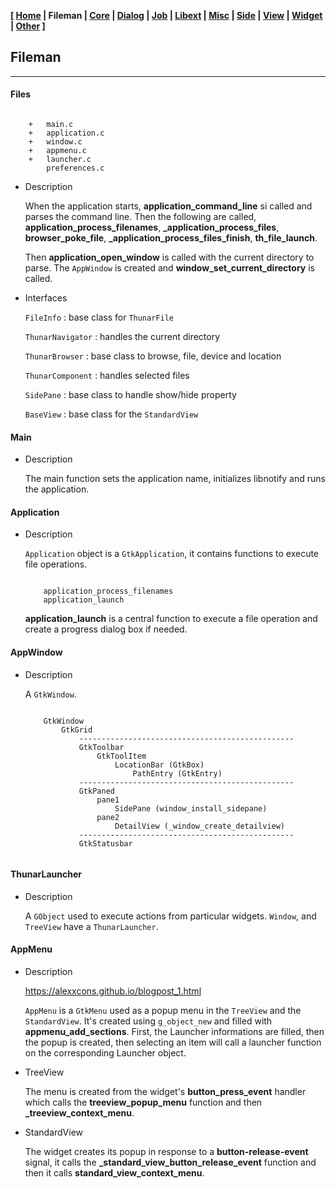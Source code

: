 <link href="../style.css" rel="stylesheet"></link>

**[ [Home](../index.html) | Fileman | [Core](01-core.html) | [Dialog](02-dialog.html) | [Job](03-job.html) | [Libext](04-libext.html) | [Misc](05-misc.html) | [Side](06-side.html) | [View](07-view.html) | [Widget](08-widget.html) | [Other](99-other.html) ]**

## Fileman

---

#### Files

```

    +   main.c
    +   application.c
    +   window.c
    +   appmenu.c
    +   launcher.c
        preferences.c

```

* Description
    
    When the application starts, **application_command_line** si called and
    parses the command line. Then the following are called,
    **application_process_filenames**, **_application_process_files**,
    **browser_poke_file**, **_application_process_files_finish**,
    **th_file_launch**.
    
    Then **application_open_window** is called with the current directory
    to parse. The `AppWindow` is created and **window_set_current_directory**
    is called.

* Interfaces
    
    `FileInfo` : base class for `ThunarFile`
    
    `ThunarNavigator` : handles the current directory
    
    `ThunarBrowser` : base class to browse, file, device and location
    
    `ThunarComponent` : handles selected files
    
    `SidePane` : base class to handle show/hide property
    
    `BaseView` : base class for the `StandardView`
    

#### Main

* Description

    The main function sets the application name, initializes libnotify and
    runs the application.


#### Application
    
* Description

    `Application` object is a `GtkApplication`, it contains functions to
    execute file operations.
    
    ```
    
        application_process_filenames
        application_launch
    
    ```
    
    **application_launch** is a central function to execute a file operation
    and create a progress dialog box if needed.
    

#### AppWindow

* Description

    A `GtkWindow`.
    
    ```
    
        GtkWindow
            GtkGrid
                ------------------------------------------------
                GtkToolbar
                    GtkToolItem
                        LocationBar (GtkBox)
                            PathEntry (GtkEntry)
                ------------------------------------------------
                GtkPaned
                    pane1
                        SidePane (window_install_sidepane)
                    pane2
                        DetailView (_window_create_detailview)
                ------------------------------------------------
                GtkStatusbar
            
    ```


#### ThunarLauncher

* Description
    
    A `GObject` used to execute actions from particular widgets. `Window`,
    and `TreeView` have a `ThunarLauncher`.


#### AppMenu

* Description
    
    https://alexxcons.github.io/blogpost_1.html  

    `AppMenu` is a `GtkMenu` used as a popup menu in the `TreeView` and the
    `StandardView`. It's created using `g_object_new` and filled with
    **appmenu_add_sections**. First, the Launcher informations are filled,
    then the popup is created, then selecting an item will call a launcher
    function on the corresponding Launcher object.

* TreeView
    
    The menu is created from the widget's **button_press_event** handler
    which calls the **treeview_popup_menu** function and then
    **_treeview_context_menu**.
    
* StandardView

    The widget creates its popup in response to a **button-release-event**
    signal, it calls the **_standard_view_button_release_event** function and
    then it calls **standard_view_context_menu**.

<br>


